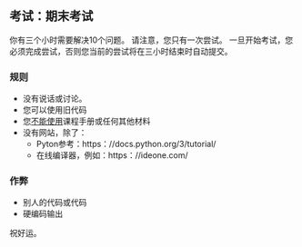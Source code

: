 ## 考试：期末考试
你有三个小时需要解决10个问题。 请注意，您只有一次尝试。
一旦开始考试，您必须完成尝试，否则您当前的尝试将在三小时结束时自动提交。

### 规则
- 没有说话或讨论。
- 您可以使用旧代码
- 您<u>不能使用</u>课程手册或任何其他材料
- 没有网站，除了：
  - Pyton参考：https：//docs.python.org/3/tutorial/
  - 在线编译器，例如：https：//ideone.com/

### 作弊
- 别人的代码或代码
- 硬编码输出

祝好运。


